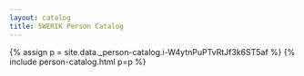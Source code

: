 ```yaml
---
layout: catalog
title: SWERIK Person Catalog
---
```

{% assign p = site.data._person-catalog.i-W4ytnPuPTvRtJf3k6ST5af %}
{% include person-catalog.html p=p %}

